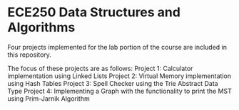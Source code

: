 # ECE250 Data Structures and Algorithms

Four projects implemented for the lab portion of the course are included in this repository. 

The focus of these projects are as follows:
Project 1: Calculator implementation using Linked Lists
Project 2: Virtual Memory implementation using Hash Tables
Project 3: Spell Checker using the Trie Abstract Data Type
Project 4: Implementing a Graph with the functionality to print the MST using Prim-Jarnik Algorithm

